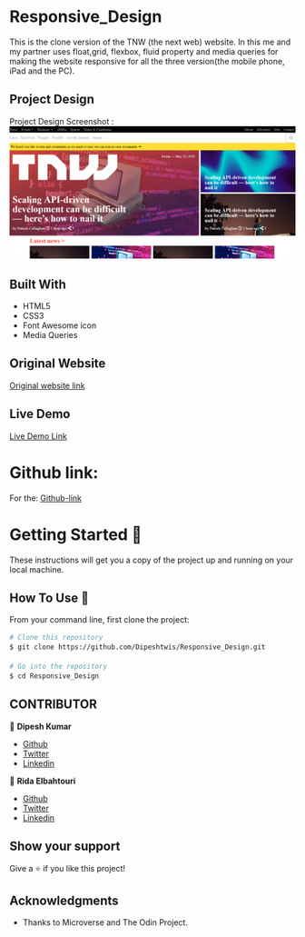 # Responsive_Design

This is the clone version of the TNW (the next web) website. In this me and my partner uses float,grid, flexbox, fluid property and media queries for making the website responsive for all the three version(the mobile phone, iPad and the PC).

## Project Design

Project Design Screenshot : ![Project Design](assets/img/Screenshot_responsive_Design.png)

## Built With

- HTML5
- CSS3
- Font Awesome icon
- Media Queries

## Original Website

[Original website link](https://thenextweb.com/)

## Live Demo

[Live Demo Link](https://raw.githack.com/Dipeshtwis/Responsive_Design/feature-responsive-design/index.html)


# Github link:

For the: [Github-link](https://github.com/Dipeshtwis/Responsive_Design/tree/feature-responsive-design)

# Getting Started 🚀

These instructions will get you a copy of the project up and running on your local machine.

## How To Use 🔧

From your command line, first clone the project:

```bash
# Clone this repository
$ git clone https://github.com/Dipeshtwis/Responsive_Design.git

# Go into the repository
$ cd Responsive_Design

```

## CONTRIBUTOR

👤 **Dipesh Kumar**

- [Github](@Dipeshtwis)
- [Twitter](@97deepeshkumar)
- [Linkedin](https://www.linkedin.com/in/dipesh-kumar-b6ab88134/)

👤 **Rida Elbahtouri**

- [Github](https://github.com/rida-elbahtouri)
- [Twitter](https://twitter.com/RElbahtouri)
- [Linkedin](https://www.linkedin.com/in/rida-elbahtouri-36a8a7185/)

## Show your support

Give a ⭐️ if you like this project!

## Acknowledgments

- Thanks to Microverse and The Odin Project.
